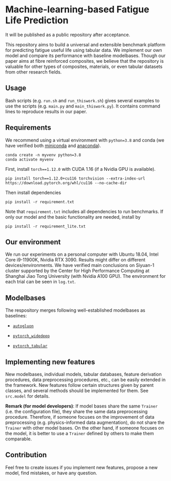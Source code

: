 # Machine-learning-based Fatigue Life Prediction

It will be published as a public repository after acceptance.

This repository aims to build a universal and extensible benchmark platform for predicting fatigue useful life using tabular data. We implement our own model and compare its performance with baseline modelbases. Though our paper aims at fibre reinforced composites, we believe that the repository is valuable for other types of composites, materials, or even tabular datasets from other research fields.

## Usage

Bash scripts (e.g. `run.sh` and `run_thiswork.sh`) gives several examples to use the scripts (e.g. `main.py` and `main_thiswork.py`). It contains command lines to reproduce results in our paper.

## Requirements

We recommend using a virtual environment with `python=3.8` and conda (we have verified both [miniconda](https://docs.conda.io/en/latest/miniconda.html) and [anaconda](https://www.anaconda.com/)).

```shell
conda create -n myvenv python=3.8
conda activate myvenv
```

First, install `torch==1.12.0` with CUDA 1.16 (if a Nvidia GPU is available). 

```shell
pip install torch==1.12.0+cu116 torchvision --extra-index-url https://download.pytorch.org/whl/cu116 --no-cache-dir
```

Then install dependencies

```
pip install -r requirement.txt
```

Note that `requirement.txt`  includes all dependencies to run benchmarks. If only our model and the basic functionality are needed, install by

```shell
pip install -r requirement_lite.txt
```

## Our environment

We run our experiments on a personal computer with Ubuntu 18.04, Intel Core i9-11900K, Nvidia RTX 3090. Results might differ on different devices/environments. We have verified main conclusions on Siyuan-1 cluster supported by the Center for High Performance Computing at Shanghai Jiao Tong University (with Nvidia A100 GPU). The environment for each trial can be seen in `log.txt`.

## Modelbases

The respository merges following well-established modelbases as baselines:

* [`autogluon`](https://github.com/autogluon/autogluon)

* [`pytorch_widedeep`](https://github.com/jrzaurin/pytorch-widedeep)

* [`pytorch_tabular`](https://github.com/manujosephv/pytorch_tabular)


## Implementing new features

New modelbases, individual models, tabular databases, feature derivation procedures, data preprocessing procedures, etc., can be easily extended in the framework. New features follow certain structures given by parent classes, and several methods should be implemented for them. See `src.model` for details.

**Remark (for model developers)**: If model bases share the same `Trainer` (i.e. the configuration file), they share the same data preprocessing procedure. Therefore, if someone focuses on the improvement of data preprocessing (e.g. physics-informed data augmentation), do not share the `Trainer` with other model bases. On the other hand, if someone focuses on the model, it is better to use a `Trainer` defined by others to make them comparable.

## Contribution

Feel free to create issues if you implement new features, propose a new model, find mistakes, or have any question.

